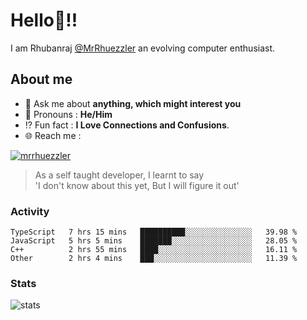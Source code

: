 
  
  
# Hello:wave:!!
I am Rhubanraj [@MrRhuezzler](https://github.com/MrRhuezzler) an evolving computer enthusiast.

## About me
<!-- - :sparkles: I'm currently working on [**de-viz**](https://github.com/MrRhuezzler/de-viz) -->
<!-- - :sparkles: Previously worked in [**Journal Management System**](https://manuscript.psgtech.ac.in) -->
<!-- - :book: I'm currently learning **Microservices Architecture** -->
- :speech_balloon: Ask me about **anything, which might interest you**
- :man: Pronouns : **He/Him**
- :interrobang: Fun fact : **I Love Connections and Confusions**.
- :globe_with_meridians: Reach me :  
  
[![mrrhuezzler](https://img.shields.io/badge/LinkedIn-0077B5?style=for-the-badge&logo=linkedin&logoColor=white)](https://www.linkedin.com/in/mrrhuezzler/)
<!--
### Interesting things, I found :bangbang:
-->
<!--
## Skills

## Drop a, Hi !
-->

<!-- 
Quotes
>  Always we overestimate the amount of work we can do in a day,  
>  and underestimate the amount we can do in our lifetime.
-->

> As a self taught developer, I learnt to say  
> 'I don't know about this yet, But I will figure it out'

### Activity
<!--START_SECTION:waka-->

```text
TypeScript   7 hrs 15 mins   ██████████░░░░░░░░░░░░░░░   39.98 %
JavaScript   5 hrs 5 mins    ███████░░░░░░░░░░░░░░░░░░   28.05 %
C++          2 hrs 55 mins   ████░░░░░░░░░░░░░░░░░░░░░   16.11 %
Other        2 hrs 4 mins    ███░░░░░░░░░░░░░░░░░░░░░░   11.39 %
```

<!--END_SECTION:waka-->

### Stats
![stats](https://github-readme-streak-stats.herokuapp.com/?user=MrRhuezzler)
